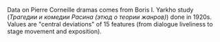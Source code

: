 Data on Pierre Corneille dramas comes from Boris I. Yarkho study (*Трагедии и комедии Расина (этюд о теории жанров)*) done in 1920s.  
Values are "central deviations" of 15 features (from dialogue liveliness to stage movement and exposition).
